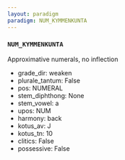 ```yaml
---
layout: paradigm
paradigm: NUM_KYMMENKUNTA
---
```

### ` NUM_KYMMENKUNTA `

Approximative numerals, no inflection
* grade_dir: weaken
* plurale_tantum: False
* pos: NUMERAL
* stem_diphthong: None
* stem_vowel: a
* upos: NUM
* harmony: back
* kotus_av: J
* kotus_tn: 10
* clitics: False
* possessive: False
